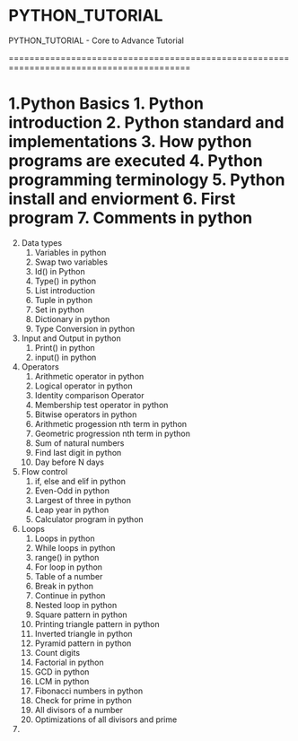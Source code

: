 # PYTHON_TUTORIAL
PYTHON_TUTORIAL - Core to Advance Tutorial

=========================================================================================

1.Python Basics
    1. Python introduction
    2. Python standard and implementations
    3. How python programs are executed
    4. Python programming terminology
    5. Python install and enviorment
    6. First program
    7. Comments in python
==========================================================================================    
2. Data types
    1. Variables in python
    2. Swap two variables
    3. Id() in Python
    4. Type() in python
    5. List introduction
    6. Tuple in python
    7. Set in python
    8. Dictionary in python
    9. Type Conversion in python
3. Input and Output in python
    1. Print() in python
    2. input() in python
4. Operators
    1. Arithmetic operator in python
    2. Logical operator in python
    3. Identity comparison Operator
    4. Membership test operator in python
    5. Bitwise operators in python
    6. Arithmetic progession nth term in python
    7. Geometric progression nth term in python
    8. Sum of natural numbers
    9. Find last digit in python
    10. Day before N days
5. Flow control
    1. if, else and elif in python
    2. Even-Odd in python
    3. Largest of three in python
    4. Leap year in python
    5. Calculator program in python
6. Loops
    1. Loops in python
    2. While loops in python
    3. range() in python
    4. For loop in python
    5. Table of a number
    6. Break in python
    7. Continue in python
    8. Nested loop in python
    9. Square pattern in python
    10. Printing triangle pattern in python
    11. Inverted triangle in python
    12. Pyramid pattern in python
    13. Count digits
    14. Factorial in python
    15. GCD in python
    16. LCM in python
    17. Fibonacci numbers in python
    18. Check for prime in python
    19. All divisors of a number
    20. Optimizations of all divisors and prime
7.            

